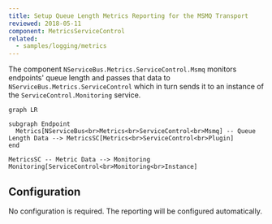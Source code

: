 ```yaml
---
title: Setup Queue Length Metrics Reporting for the MSMQ Transport
reviewed: 2018-05-11
component: MetricsServiceControl
related:
  - samples/logging/metrics  
---
```


The component `NServiceBus.Metrics.ServiceControl.Msmq` monitors endpoints' queue length and passes that data to `NServiceBus.Metrics.ServiceControl` which in turn sends it to an instance of the `ServiceControl.Monitoring` service.

```mermaid
graph LR

subgraph Endpoint
  Metrics[NServiceBus<br>Metrics<br>ServiceControl<br>Msmq] -- Queue Length Data --> MetricsSC[Metrics<br>ServiceControl<br>Plugin]
end

MetricsSC -- Metric Data --> Monitoring
Monitoring[ServiceControl<br>Monitoring<br>Instance]
```

## Configuration

No configuration is required. The reporting will be configured automatically.
